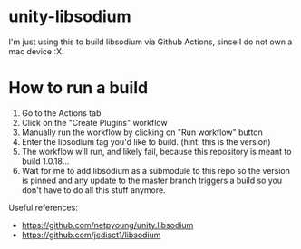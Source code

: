 # unity-libsodium

I'm just using this to build libsodium via Github Actions, since I do not own a mac device :X.

# How to run a build
1. Go to the Actions tab
2. Click on the "Create Plugins" workflow
3. Manually run the workflow by clicking on "Run workflow" button
4. Enter the libsodium tag you'd like to build. (hint: this is the version)
5. The workflow will run, and likely fail, because this repository is meant to build 1.0.18...
6. Wait for me to add libsodium as a submodule to this repo so the version is pinned and any update to the master branch triggers a build so you don't have to do all this stuff anymore.

Useful references:
- https://github.com/netpyoung/unity.libsodium
- https://github.com/jedisct1/libsodium
